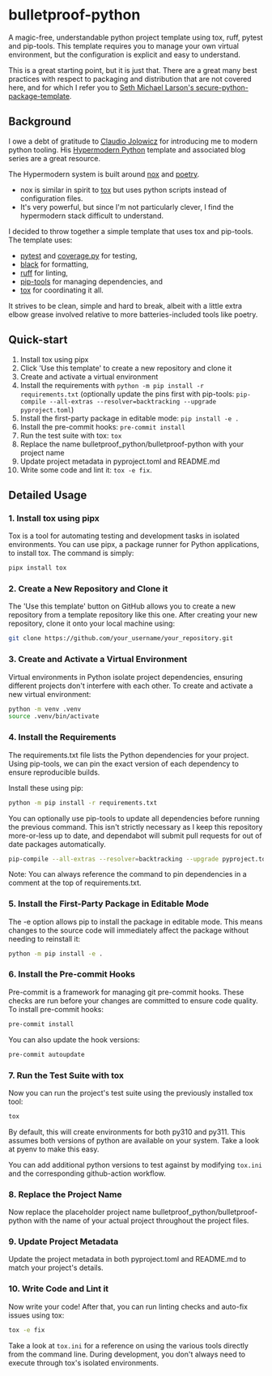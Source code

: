 # bulletproof-python

A magic-free, understandable python project template using tox, ruff, pytest and
pip-tools. This template requires you to manage your own virtual environment,
but the configuration is explicit and easy to understand.

This is a great starting point, but it is just that. There are a great many best
practices with respect to packaging and distribution that are not covered here,
and for which I refer you to
[Seth Michael Larson's secure-python-package-template](https://github.com/sethmlarson/secure-python-package-template).

## Background

I owe a debt of gratitude to [Claudio Jolowicz](https://github.com/cjolowicz/)
for introducing me to modern python tooling. His
[Hypermodern Python](https://github.com/cjolowicz/cookiecutter-hypermodern-python)
template and associated blog series are a great resource.

The Hypermodern system is built around [nox](https://nox.thea.codes/en/stable/)
and [poetry](https://python-poetry.org).

- nox is similar in spirit to [tox](https://tox.wiki/en/latest/) but uses python
  scripts instead of configuration files.
- It's very powerful, but since I'm not particularly clever, I find the
  hypermodern stack difficult to understand.

I decided to throw together a simple template that uses tox and pip-tools. The
template uses:

- [pytest](https://docs.pytest.org/en/7.2.x/) and
  [coverage.py](https://coverage.readthedocs.io/en/latest/) for testing,
- [black](https://black.readthedocs.io/en/stable/) for formatting,
- [ruff](https://github.com/charliermarsh/ruff) for linting,
- [pip-tools](https://github.com/jazzband/pip-tools) for managing dependencies,
  and
- [tox](https://tox.wiki/en/latest/) for coordinating it all.

It strives to be clean, simple and hard to break, albeit with a little extra
elbow grease involved relative to more batteries-included tools like poetry.

## Quick-start

1. Install tox using pipx
1. Click 'Use this template' to create a new repository and clone it
1. Create and activate a virtual environment
1. Install the requirements with `python -m pip install -r requirements.txt`
   (optionally update the pins first with pip-tools:
   `pip-compile --all-extras --resolver=backtracking --upgrade pyproject.toml`)
1. Install the first-party package in editable mode: `pip install -e .`
1. Install the pre-commit hooks: `pre-commit install`
1. Run the test suite with tox: `tox`
1. Replace the name bulletproof_python/bulletproof-python with your project name
1. Update project metadata in pyproject.toml and README.md
1. Write some code and lint it: `tox -e fix`.

## Detailed Usage

### 1. Install tox using pipx

Tox is a tool for automating testing and development tasks in isolated
environments. You can use pipx, a package runner for Python applications, to
install tox. The command is simply:

```bash
pipx install tox
```

### 2. Create a New Repository and Clone it

The 'Use this template' button on GitHub allows you to create a new repository
from a template repository like this one. After creating your new repository,
clone it onto your local machine using:

```bash
git clone https://github.com/your_username/your_repository.git
```

### 3. Create and Activate a Virtual Environment

Virtual environments in Python isolate project dependencies, ensuring different
projects don't interfere with each other. To create and activate a new virtual
environment:

```bash
python -m venv .venv
source .venv/bin/activate
```

### 4. Install the Requirements

The requirements.txt file lists the Python dependencies for your project. Using
pip-tools, we can pin the exact version of each dependency to ensure
reproducible builds.

Install these using pip:

```bash
python -m pip install -r requirements.txt
```

You can optionally use pip-tools to update all dependencies before running the
previous command. This isn't strictly necessary as I keep this repository
more-or-less up to date, and dependabot will submit pull requests for out of
date packages automatically.

```bash
pip-compile --all-extras --resolver=backtracking --upgrade pyproject.toml
```

Note: You can always reference the command to pin dependencies in a comment at
the top of requirements.txt.

### 5. Install the First-Party Package in Editable Mode

The -e option allows pip to install the package in editable mode. This means
changes to the source code will immediately affect the package without needing
to reinstall it:

```bash
python -m pip install -e .
```

### 6. Install the Pre-commit Hooks

Pre-commit is a framework for managing git pre-commit hooks. These checks are
run before your changes are committed to ensure code quality. To install
pre-commit hooks:

```bash
pre-commit install
```

You can also update the hook versions:

```bash
pre-commit autoupdate
```

### 7. Run the Test Suite with tox

Now you can run the project's test suite using the previously installed tox
tool:

```bash
tox
```

By default, this will create environments for both py310 and py311. This assumes
both versions of python are available on your system. Take a look at pyenv to
make this easy.

You can add additional python versions to test against by modifying `tox.ini`
and the corresponding github-action workflow.

### 8. Replace the Project Name

Now replace the placeholder project name bulletproof_python/bulletproof-python
with the name of your actual project throughout the project files.

### 9. Update Project Metadata

Update the project metadata in both pyproject.toml and README.md to match your
project's details.

### 10. Write Code and Lint it

Now write your code! After that, you can run linting checks and auto-fix issues
using tox:

```bash
tox -e fix
```

Take a look at `tox.ini` for a reference on using the various tools directly
from the command line. During development, you don't always need to execute
through tox's isolated environments.

